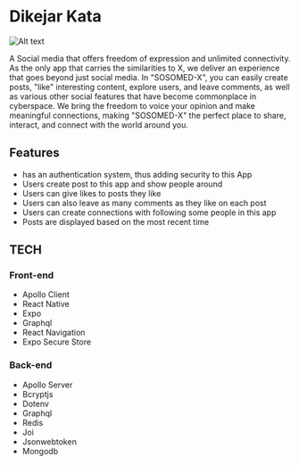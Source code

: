 # Dikejar Kata
![Alt text](image.png)

A Social media that offers freedom of expression and unlimited connectivity. As the only app that carries the similarities to X, we deliver an experience that goes beyond just social media. In "SOSOMED-X", you can easily create posts, "like" interesting content, explore users, and leave comments, as well as various other social features that have become commonplace in cyberspace. We bring the freedom to voice your opinion and make meaningful connections, making "SOSOMED-X" the perfect place to share, interact, and connect with the world around you.

## Features
 - has an authentication system, thus adding security to this App
 - Users create post to this app and show people around
 - Users can give likes to posts they like
 - Users can also leave as many comments as they like on each post
 - Users can create connections with following some people in this app
 - Posts are displayed based on the most recent time


## TECH
### Front-end
- Apollo Client
- React Native
- Expo
- Graphql
- React Navigation
- Expo Secure Store

### Back-end
- Apollo Server
- Bcryptjs
- Dotenv
- Graphql
- Redis
- Joi
- Jsonwebtoken
- Mongodb

